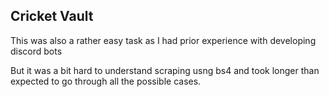 ## Cricket Vault

This was also a rather easy task as I had prior experience with developing discord bots

But it was a bit hard to understand scraping usng bs4 and took longer than expected to go through all the possible cases.
